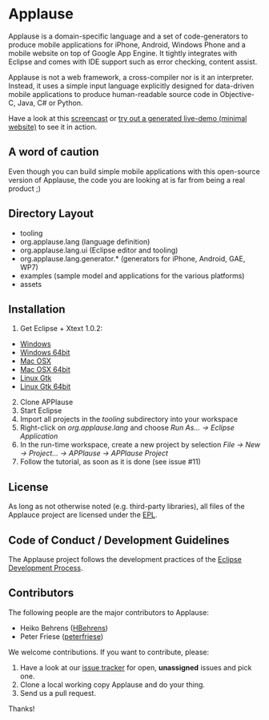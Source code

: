 # Applause #

Applause is a domain-specific language and a set of code-generators to produce mobile applications for iPhone, Android, Windows Phone and a mobile website on top of Google App Engine. It tightly integrates with Eclipse and comes with IDE support such as error checking, content assist.

Applause is not a web framework, a cross-compiler nor is it an interpreter. Instead, it uses a simple input language explicitly designed for data-driven mobile applications to produce human-readable source code in Objective-C, Java, C# or Python.

Have a look at this [screencast](http://vimeo.com/15018235) or [try out a generated live-demo (minimal website)](http://applause-dsl.appspot.com) to see it in action.

## A word of caution ##

Even though you can build simple mobile applications with this open-source version of Applause, the code you are looking at is far from being a real product ;)

## Directory Layout ##

* tooling
 * org.applause.lang (language definition)
 * org.applause.lang.ui (Eclipse editor and tooling)
 * org.applause.lang.generator.* (generators for iPhone, Android, GAE, WP7)
* examples (sample model and applications for the various platforms)
* assets

## Installation ##

1. Get Eclipse + Xtext 1.0.2:
 * [Windows](http://download.itemis.com/distros/eclipse-SDK-3.6.2-xtext-1.0.2-win32.zip)
 * [Windows 64bit](http://download.itemis.com/distros/eclipse-SDK-3.6.2-xtext-1.0.2-win32-x86_64.zip)
 * [Mac OSX](http://download.itemis.com/distros/eclipse-SDK-3.6.2-xtext-1.0.2-macosx-cocoa.tar.gz)
 * [Mac OSX 64bit](http://download.itemis.com/distros/eclipse-SDK-3.6.2-xtext-1.0.2-macosx-cocoa-x86_64.tar.gz)
 * [Linux Gtk](http://download.itemis.com/distros/eclipse-SDK-3.6.2-xtext-1.0.2-linux-gtk.tar.gz)
 * [Linux Gtk 64bit](http://download.itemis.com/distros/eclipse-SDK-3.6.2-xtext-1.0.2-linux-gtk-x86_64.tar.gz)
2. Clone APPlause
3. Start Eclipse
4. Import all projects in the *tooling* subdirectory into your workspace
5. Right-click on *org.applause.lang* and choose *Run As... -> Eclipse Application*
6. In the run-time workspace, create a new project by selection *File -> New -> Project... -> APPlause -> APPlause Project*
7. Follow the tutorial, as soon as it is done (see issue #11)

## License ##

As long as not otherwise noted (e.g. third-party libraries), all files of the Applauce project are licensed under the [EPL](http://www.eclipse.org/legal/epl-v10.html).

## Code of Conduct / Development Guidelines ##

The Applause project follows the development practices of the [Eclipse Development Process](http://www.eclipse.org/projects/dev_process/development_process_2010.php).

## Contributors ##

The following people are the major contributors to Applause:

* Heiko Behrens ([HBehrens](http://github.com/HBehrens))
* Peter Friese ([peterfriese](http://github.com/peterfriese))

We welcome contributions. If you want to contribute, please:

1. Have a look at our [issue tracker](https://github.com/applause/applause/issues) for open, **unassigned** issues and pick one.
2. Clone a local working copy Applause and do your thing.
3. Send us a pull request.

Thanks!

